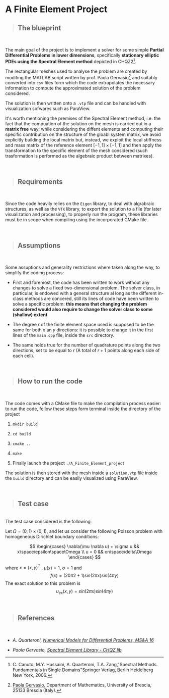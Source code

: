 # A Finite Element Project

>## The blueprint

<br/>

The main goal of the project is to implement a solver for some simple **Partial Differential Problems in lower dimensions**, specifically **stationary elliptic PDEs using the Spectral Element method** depicted in CHQZ2[^1]. 

[^1]: C. Canuto, M.Y. Hussaini, A. Quarteroni, T.A. Zang,"Spectral Methods. Fundamentals in Single Domains"Springer Verlag, Berlin Heidelberg New York, 2006.

The rectangular meshes used to analyse the problem are created by modifing the MATLAB script written by prof. Paola Gervasio[^2] and suitably converted into `csv` files form which the code extrapolates the necessary information to compute the approximated solution of the problem considered.

[^2]: [Paola Gervasio](gervasio@ing.unibs.it), Department of Mathematics, University of Brescia, 25133 Brescia (Italy). 

The solution is then written onto a `.vtp` file and can be handled with visualization sofwares such as ParaView.

It's worth mentioning the premises of the Spectral Element method, i.e. the fact that the compuation of the solution on the mesh is carried out in a **matrix free** way: while considering the diffent elements and computing their specific contribution on the structure of the gloabl system matrix, we avoid explicitly building the local matrix but, instead, we exploit the local stiffness and mass matrix of the reference element $[-1,1]\times[-1,1]$ and then apply the transformation to the specific element of the mesh considered (such trasformation is performed as the algebraic product between matrixes).

<br/>

>## Requirements
<br/>

Since the code heavily relies on the `Eigen` library, to deal with algrabraic structures, as  well as the `VTK` library, to export the solution to a file (for later visualization and processing), to properly run the program, these libraries must be in scope when compiling using the incorporated CMake file.

<br/>

>## Assumptions
<br/>

Some assuptions and generality restrictions  where taken along the way, to simplify the coding process:

- First and foremost, the code has been written to work without any changes to solve a fixed two-dimensional problem. The solver class, in particular, is endowed with a general structure al long as the different in-class methods are concered, still its lines of code have been written to solve a specific problem: **this means that changing the problem considered would also require to change the solver class to some (shallow) extent**

-  The degree $r$ of the finite element space used is supposed to be the same for both $x$ an $y$ directions: it is possible to change it in the first lines of the `main.cpp` file, inside the `src` directory.

- The same holds true for the number of quadrature points along the two directions, set to be equal to $r$ (A total of $r+1$ points along each side of each cell).

<br/>

>## How to run the code

<br/>

The code comes with a CMake file to make the compilation process easier: to run the code, follow these steps form terminal inside the directory of the project

1. `mkdir build`

2. `cd build`

3. `cmake ..`

4. `make`

5. Finally launch the project `./A_Finite_Element_project`

The solution is then stored with the mesh inside a `solution.vtp` file inside the `build` directory and can be easily visualized using ParaView.

<br/>

>## Test case

<br/>
The test case considered is the following:

Let $\Omega = (0, 1) × (0, 1)$, and let us consider the following Poisson problem with homogeneous Dirichlet boundary conditions:

$$ 
\begin{cases}
    \nabla(\mu \nabla u) + \sigma u && x\space\epsilon\space\Omega \\ u = 0 && on\space\delta\Omega
\end{cases}
$$

where $x = (x, y)^T$ , $\mu(x) = 1$, $\sigma = 1$ and
$$f(x)=(20π2 +1)sin(2πx)sin(4πy)$$
The exact solution to this problem is
$$u_{ex}(x, y) = sin(2\pi x) sin(4\pi y)$$

<br/>

>## References
<br/>

* _A. Quarteroni, [Numerical Models for Differential Problems, MS&A 16](https://doi.org/10.1007/978-3-319-49316-9)_

* _Paola Gervasio, [Spectral Element Library - CHQZ lib](https://paola-gervasio.unibs.it/software/)_


